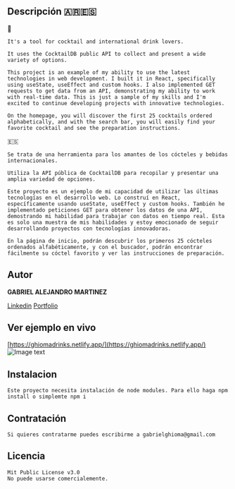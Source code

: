 ## Descripción  🇦🇷🇪🇸

🏴󠁧󠁢󠁥󠁮󠁧󠁿

	It's a tool for cocktail and international drink lovers. 
	
	It uses the CocktailDB public API to collect and present a wide variety of options. 
	
	This project is an example of my ability to use the latest technologies in web development. I built it in React, specifically using useState, useEffect and custom hooks. I also implemented GET requests to get data from an API, demonstrating my ability to work with real-time data. This is just a sample of my skills and I'm excited to continue developing projects with innovative technologies.

	On the homepage, you will discover the first 25 cocktails ordered alphabetically, and with the search bar, you will easily find your favorite cocktail and see the preparation instructions.

🇪🇸
	
	Se trata de una herramienta para los amantes de los cócteles y bebidas internacionales.

	Utiliza la API pública de CocktailDB para recopilar y presentar una amplia variedad de opciones.

	Este proyecto es un ejemplo de mi capacidad de utilizar las últimas tecnologías en el desarrollo web. Lo construí en React, específicamente usando useState, useEffect y custom hooks. También he implementado peticiones GET para obtener los datos de una API, demostrando mi habilidad para trabajar con datos en tiempo real. Esta es solo una muestra de mis habilidades y estoy emocionado de seguir desarrollando proyectos con tecnologías innovadoras.

	En la página de inicio, podrán descubrir los primeros 25 cócteles ordenados alfabéticamente, y con el buscador, podrán encontrar fácilmente su cóctel favorito y ver las instrucciones de preparación.
	

 

## Autor 

**GABRIEL ALEJANDRO MARTINEZ**

[Linkedin](https://www.linkedin.com/in/gabrielmartinezghioma/)
[Portfolio](https://gabrielmartinezghioma.netlify.app/)

## Ver ejemplo en vivo

 [https://ghiomadrinks.netlify.app/](https://ghiomadrinks.netlify.app/)
![Image text](https://github.com/gabrielmartinezghioma/ReactAcademloWoork2/blob/main/public/screen.png)

## Instalacion 

	Este proyecto necesita instalación de node modules. Para ello haga npm install o simplemte npm i 

## Contratación 
	Si quieres contratarme puedes escribirme a gabrielghioma@gmail.com

## Licencia

	Mit Public License v3.0
	No puede usarse comercialemente.
